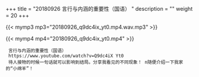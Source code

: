 +++
title = "20180926  言行与内涵的重要性（国语） "
description = ""
weight = 20
+++

{{< mymp3 mp3="20180926_q9dc4ix_yt0.mp4.wav.mp3" >}}

{{< mymp4 mp4="20180926_q9dc4ix_yt0.mp4" >}}

     言行与内涵的重要性（国语） 
     https://www.youtube.com/watch?v=Q9dc4iX Yt0 
     待人接物的时候一句话就可以影响到结局。分享我看见的不同现象！ n随便介绍一下我家的“小绵羊”！ 
